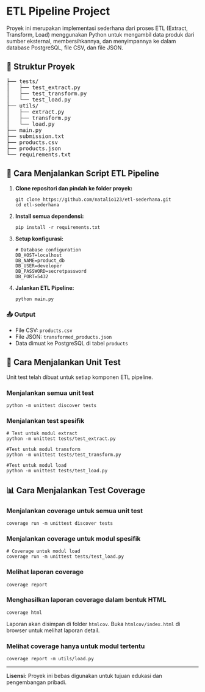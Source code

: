 <!DOCTYPE html>
<html lang="id">
<head>
  <meta charset="UTF-8">
</head>
<body>

<h1>ETL Pipeline Project</h1>

<p>Proyek ini merupakan implementasi sederhana dari proses ETL (Extract, Transform, Load) menggunakan Python untuk mengambil data produk dari sumber eksternal, membersihkannya, dan menyimpannya ke dalam database PostgreSQL, file CSV, dan file JSON.</p>

<h2>📁 Struktur Proyek</h2>
<pre>
├── tests/
│   ├── test_extract.py
│   ├── test_transform.py
│   └── test_load.py
├── utils/
│   ├── extract.py
│   ├── transform.py
│   └── load.py
├── main.py
├── submission.txt
├── products.csv
├── products.json
└── requirements.txt
</pre>

<h2>🚀 Cara Menjalankan Script ETL Pipeline</h2>

<ol>
  <li><strong>Clone repositori dan pindah ke folder proyek:</strong>
      <pre><code>git clone https://github.com/natalio123/etl-sederhana.git
cd etl-sederhana</code></pre>
  </li>
  <li><strong>Install semua dependensi:</strong><br>
    <pre><code>pip install -r requirements.txt</code></pre>
  </li>

  <li><strong>Setup konfigurasi:</strong>
     <pre><code># Database configuration
DB_HOST=localhost
DB_NAME=product_db
DB_USER=developer
DB_PASSWORD=secretpassword
DB_PORT=5432</code></pre>
  </li>
      
  <li><strong>Jalankan ETL Pipeline:</strong>
    <pre><code>python main.py</code></pre>
  </li>
</ol>
<h3>📤 Output</h3>
<ul>
  <li>File CSV: <code>products.csv</code></li>
  <li>File JSON: <code>transformed_products.json</code></li>
  <li>Data dimuat ke PostgreSQL di tabel <code>products</code></li>
</ul>

<h2>🧪 Cara Menjalankan Unit Test</h2>

<p>Unit test telah dibuat untuk setiap komponen ETL pipeline.</p>

<h3>Menjalankan semua unit test</h3>
<pre><code>python -m unittest discover tests</code></pre>

<h3>Menjalankan test spesifik</h3>
<pre><code># Test untuk modul extract
python -m unittest tests/test_extract.py
</code></pre>

<pre><code>#Test untuk modul transform
python -m unittest tests/test_transform.py
</code></pre>

<pre><code>#Test untuk modul load
python -m unittest tests/test_load.py
</code></pre>

<h2>📊 Cara Menjalankan Test Coverage</h2>

<h3>Menjalankan coverage untuk semua unit test</h3>
<pre><code>coverage run -m unittest discover tests</code></pre>

<h3>Menjalankan coverage untuk modul spesifik</h3>
<pre><code># Coverage untuk modul load
coverage run -m unittest tests/test_load.py</code></pre>

<h3>Melihat laporan coverage</h3>
<pre><code>coverage report</code></pre>

<h3>Menghasilkan laporan coverage dalam bentuk HTML</h3>
<pre><code>coverage html</code></pre>
<p>Laporan akan disimpan di folder <code>htmlcov</code>. Buka <code>htmlcov/index.html</code> di browser untuk melihat laporan detail.</p>

<h3>Melihat coverage hanya untuk modul tertentu</h3>
<pre><code>coverage report -m utils/load.py</code></pre>

<hr>
<p><strong>Lisensi:</strong> Proyek ini bebas digunakan untuk tujuan edukasi dan pengembangan pribadi.</p>

</body>
</html>
